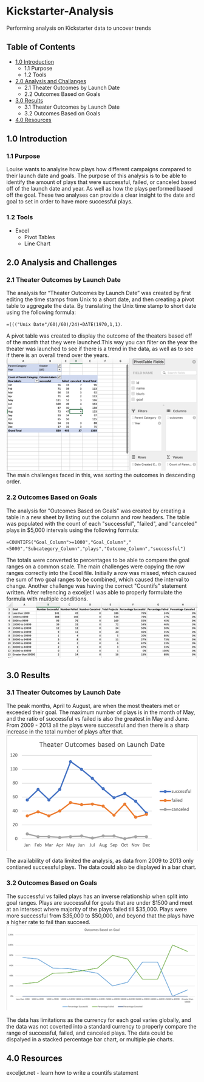 # Kickstarter-Analysis
Performing analysis on Kickstarter data to uncover trends

## Table of Contents
- [1.0 Introduction](#Introduction)
  * 1.1 Purpose
  * 1.2 Tools
- [2.0 Analysis and Challanges](#Analysis-and-Challenges)
  * 2.1 Theater Outcomes by Launch Date
  * 2.2 Outcomes Based on Goals
- [3.0 Results](#Results)
  * 3.1 Theater Outcomes by Launch Date
  * 3.2 Outcomes Based on Goals
- [4.0 Resources](#Resources)

<a name="Introduction"></a>
## 1.0 Introduction

### 1.1 Purpose
Louise wants to analyise how plays how different campaigns compared to their launch date and goals.
The purpose of this analysis is to be able to identify the amount of plays that were successful, failed, or canceled based off of the launch date and year.  As well as how the plays performed based off the goal. These two analyses can provide a clear insight to the date and goal to set in order to have more successful plays. 

### 1.2 Tools
- Excel
  - Pivot Tables
  - Line Chart
 
<a name="Analysis-and-Challenges"></a>
## 2.0 Analysis and Challenges
### 2.1 Theater Outcomes by Launch Date
The analysis for “Theater Outcomes by Launch Date” was created by first editing the time stamps from Unix to a short date, and then creating a pivot table to aggregate the data.  By translating the Unix time stamp to short date using the following formula: 

`=((("Unix Date"/60)/60)/24)+DATE(1970,1,1)`. 

A pivot table was created to display the outcome of the theaters based off of the month that they were launched.This way you can filter on the year the theater was launched to see if there is a trend in the data, as well as to see if there is an overall trend over the years.   
![alt text](Resources/Pivot_Table.png)
The main challenges faced in this, was sorting the outcomes in descending order. 

### 2.2 Outcomes Based on Goals
The analysis for "Outcomes Based on Goals" was created by creating a table in a new sheet by listing out the column and row headers.  The table was populated with the count of each "successful", "failed", and "canceled" plays in $5,000 intervals using the following formula:

`=COUNTIFS("Goal_Column">=1000","Goal_Column","<5000","Subcategory_Column","plays","Outcome_Column","successful")`

The totals were converted to percentages to be able to compare the goal ranges on a common scale. 
The main challenges were copying the row ranges correctly into the Excel file.  Initially a row was missed, which caused the sum of two goal ranges to be combined, which caused the interval to change. Another challenge was having the correct "Countifs" statement written.  After refrencing a exceljet I was able to properly formulate the formula with multiple conditions.  
![alt test](Resources/Outcomes_Goals_Chart.png)

<a name="Results"></a>
## 3.0 Results
### 3.1 Theater Outcomes by Launch Date
The peak months, April to August, are when the most theaters met or exceeded their goal. The maximum number of plays is in the month of May, and the ratio of successful vs failed is also the greatest in May and June.  From 2009 - 2013 all the plays were successful and then there is a sharp increase in the total number of plays after that.
![alt test](Resources/Theater_Outcomes_vs_Launch.png)

The availability of data limited the analysis, as data from 2009 to 2013 only contianed successful plays.  The data could also be displayed in a bar chart.

### 3.2 Outcomes Based on Goals
The successful vs failed plays has an inverse relationship when split into goal ranges. Plays are successful for goals that are under $1500 and meet at an intersect where majority of the plays failed till $35,000.  Plays were more successful from $35,000 to $50,000, and beyond that the plays have a higher rate to fail than succeed.  
![alt test](Resources/Outcomes_vs_Goals.png)

The data has limitations as the currency for each goal varies globally, and the data was not coverted into a standard currency to properly compare the range of successful, failed, and canceled plays.  The data could be dispalyed in a stacked percentage bar chart, or multiple pie charts. 
<a name="Resources"></a>
## 4.0 Resources
exceljet.net - learn how to write a countifs statement
